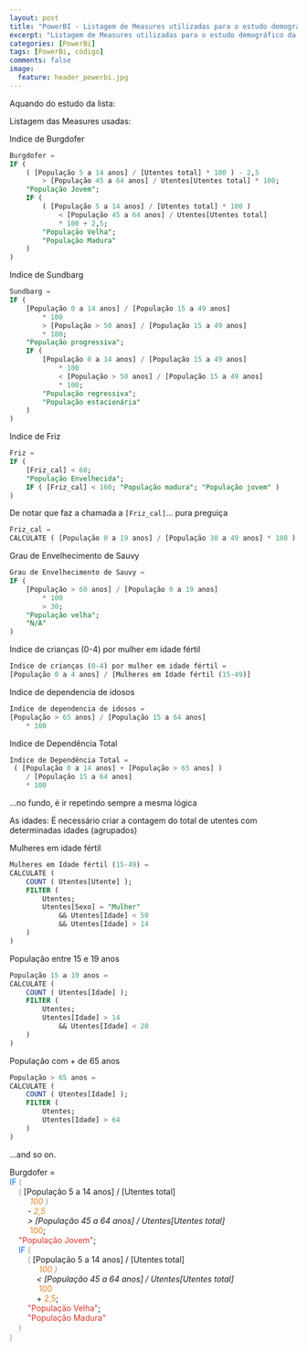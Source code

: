 ```yaml
---
layout: post
title: "PowerBI - Listagem de Measures utilizadas para o estudo demográfico da lista de utentes"
excerpt: "Listagem de Measures utilizadas para o estudo demográfico da lista de utentes."
categories: [PowerBi]
tags: [PowerBi, código]
comments: false
image:
  feature: header_powerbi.jpg
---
```


Aquando do estudo da lista:

Listagem das Measures usadas:

Indice de Burgdofer
```SQL
Burgdofer =
IF (
    ( [População 5 a 14 anos] / [Utentes total] * 100 ) - 2,5
        > [População 45 a 64 anos] / Utentes[Utentes total] * 100;
    "População Jovem";
    IF (
        ( [População 5 a 14 anos] / [Utentes total] * 100 )
            < [População 45 a 64 anos] / Utentes[Utentes total]
            * 100 + 2,5;
        "População Velha";
        "População Madura"
    )
)
```

Indice de Sundbarg
```SQL
Sundbarg =
IF (
    [População 0 a 14 anos] / [População 15 a 49 anos]
        * 100
        > [População > 50 anos] / [População 15 a 49 anos]
        * 100;
    "População progressiva";
    IF (
        [População 0 a 14 anos] / [População 15 a 49 anos]
            * 100
            < [População > 50 anos] / [População 15 a 49 anos]
            * 100;
        "População regressiva";
        "População estacionária"
    )
)
```

Indice de Friz
```SQL
Friz =
IF (
    [Friz_cal] < 60;
    "População Envelhecida";
    IF ( [Friz_cal] < 160; "População madura"; "População jovem" )
)
```
De notar que faz a chamada a ```[Friz_cal]```... pura preguiça
```SQL
Friz_cal =
CALCULATE ( [População 0 a 19 anos] / [População 30 a 49 anos] * 100 )
```

Grau de Envelhecimento de Sauvy
```SQL
Grau de Envelhecimento de Sauvy =
IF (
    [População > 60 anos] / [População 0 a 19 anos]
        * 100
        > 30;
    "População velha";
    "N/A"
)
```

Indice de crianças (0-4) por mulher em idade fértil
```SQL
Indice de crianças (0-4) por mulher em idade fértil =
[População 0 a 4 anos] / [Mulheres em Idade fértil (15-49)]
```

Indice de dependencia de idosos
```SQL
Indice de dependencia de idosos =
[População > 65 anos] / [População 15 a 64 anos]
    * 100
```

Indice de Dependência Total
```SQL
Indice de Dependência Total =
 ( [População 0 a 14 anos] + [População > 65 anos] )
    / [População 15 a 64 anos]
    * 100
```

...no fundo, é ir repetindo sempre a mesma lógica

As idades:
É necessário criar a contagem do total de utentes com determinadas idades (agrupados)

Mulheres em idade fértil
```SQL
Mulheres em Idade fértil (15-49) =
CALCULATE (
    COUNT ( Utentes[Utente] );
    FILTER (
        Utentes;
        Utentes[Sexo] = "Mulher"
            && Utentes[Idade] < 50
            && Utentes[Idade] > 14
    )
)
```

População entre 15 e 19 anos
```SQL
População 15 a 19 anos =
CALCULATE (
    COUNT ( Utentes[Idade] );
    FILTER (
        Utentes;
        Utentes[Idade] > 14
            && Utentes[Idade] < 20
    )
)
```

População com + de 65 anos
```SQL
População > 65 anos =
CALCULATE (
    COUNT ( Utentes[Idade] );
    FILTER (
        Utentes;
        Utentes[Idade] > 64
    )
)
```
...and so on.

Burgdofer&nbsp;=<br><span class="Keyword" style="color:#0070FF">IF</span><span class="Parenthesis" style="color:#969696">&nbsp;(</span><br><span class="indent4">&nbsp;&nbsp;&nbsp;&nbsp;</span><span class="Parenthesis" style="color:#969696">(</span>&nbsp;[População&nbsp;5&nbsp;a&nbsp;14&nbsp;anos]&nbsp;/&nbsp;[Utentes&nbsp;total]<br>&nbsp;&nbsp;&nbsp;&nbsp;&nbsp;&nbsp;&nbsp;&nbsp;*&nbsp;<span class="Number" style="color:#EE7F18">100</span>&nbsp;<span class="Parenthesis" style="color:#969696">)</span><br>&nbsp;&nbsp;&nbsp;&nbsp;&nbsp;&nbsp;&nbsp;&nbsp;-&nbsp;<span class="Number" style="color:#EE7F18">2,5</span><br>&nbsp;&nbsp;&nbsp;&nbsp;&nbsp;&nbsp;&nbsp;&nbsp;&gt;&nbsp;[População&nbsp;45&nbsp;a&nbsp;64&nbsp;anos]&nbsp;/&nbsp;Utentes[Utentes&nbsp;total]<br>&nbsp;&nbsp;&nbsp;&nbsp;&nbsp;&nbsp;&nbsp;&nbsp;*&nbsp;<span class="Number" style="color:#EE7F18">100</span>;<br><span class="indent4">&nbsp;&nbsp;&nbsp;&nbsp;</span><span class="StringLiteral" style="color:#D93124">"População&nbsp;Jovem"</span>;<br><span class="indent4">&nbsp;&nbsp;&nbsp;&nbsp;</span><span class="Keyword" style="color:#0070FF">IF</span><span class="Parenthesis" style="color:#969696">&nbsp;(</span><br><span class="indent8">&nbsp;&nbsp;&nbsp;&nbsp;&nbsp;&nbsp;&nbsp;&nbsp;</span><span class="Parenthesis" style="color:#969696">(</span>&nbsp;[População&nbsp;5&nbsp;a&nbsp;14&nbsp;anos]&nbsp;/&nbsp;[Utentes&nbsp;total]<br>&nbsp;&nbsp;&nbsp;&nbsp;&nbsp;&nbsp;&nbsp;&nbsp;&nbsp;&nbsp;&nbsp;&nbsp;*&nbsp;<span class="Number" style="color:#EE7F18">100</span>&nbsp;<span class="Parenthesis" style="color:#969696">)</span><br>&nbsp;&nbsp;&nbsp;&nbsp;&nbsp;&nbsp;&nbsp;&nbsp;&nbsp;&nbsp;&nbsp;&nbsp;&lt;&nbsp;[População&nbsp;45&nbsp;a&nbsp;64&nbsp;anos]&nbsp;/&nbsp;Utentes[Utentes&nbsp;total]<br>&nbsp;&nbsp;&nbsp;&nbsp;&nbsp;&nbsp;&nbsp;&nbsp;&nbsp;&nbsp;&nbsp;&nbsp;*&nbsp;<span class="Number" style="color:#EE7F18">100</span><br>&nbsp;&nbsp;&nbsp;&nbsp;&nbsp;&nbsp;&nbsp;&nbsp;&nbsp;&nbsp;&nbsp;&nbsp;+&nbsp;<span class="Number" style="color:#EE7F18">2,5</span>;<br><span class="indent8">&nbsp;&nbsp;&nbsp;&nbsp;&nbsp;&nbsp;&nbsp;&nbsp;</span><span class="StringLiteral" style="color:#D93124">"População&nbsp;Velha"</span>;<br><span class="indent8">&nbsp;&nbsp;&nbsp;&nbsp;&nbsp;&nbsp;&nbsp;&nbsp;</span><span class="StringLiteral" style="color:#D93124">"População&nbsp;Madura"</span><br><span class="indent4">&nbsp;&nbsp;&nbsp;&nbsp;</span><span class="Parenthesis" style="color:#969696">)</span><br><span class="Parenthesis" style="color:#969696">)</span><br>

